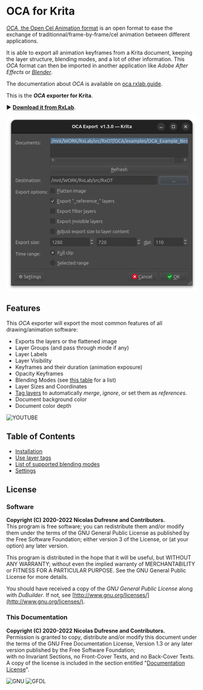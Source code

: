 # OCA for Krita

[*OCA*, the Open Cel Animation format](http://rxlaboratory.org/tools/oca/) is an open format to ease the exchange of traditionnal/frame-by-frame/cel animation between different applications.

It is able to export all animation keyframes from a Krita document, keeping the layer structure, blending modes, and a lot of other information. This *OCA* format can then be imported in another application like *Adobe After Effects* or [*Blender*](http://blender.org).

The documentation about *OCA* is available on [oca.rxlab.guide](http://oca.rxlab.guide).

This is the ***OCA* exporter for Krita**.

► **[Download it from RxLab](http://rxlaboratory.org/tools/oca-for-krita/)**.

![](img/oca-krita.png)

## Features

This *OCA* exporter will export the most common features of all drawing/animation software:

- Exports the layers or the flattened image
- Layer Groups (and pass through mode if any)
- Layer Labels
- Layer Visibility
- Keyframes and their duration (animation exposure)
- Opacity Keyframes
- Blending Modes (see [this table](blending-modes.md) for a list)
- Layer Sizes and Coordinates
- [Tag layers](layer-tags.md) to automatically *merge*, *ignore*, or set them as *references*.
- Document background color
- Document color depth

![YOUTUBE](cjAMmYF8OtE)

## Table of Contents

- [Installation](install.md)
- [Use layer tags](layer-tags.md)
- [List of supported blending modes](blending-modes.md)
- [Settings](settings.md)

## License

### Software

**Copyright (C)  2020-2022 Nicolas Dufresne and Contributors.**  
This program is free software; you can redistribute them and/or modify them under the terms of the GNU General Public License as published by the Free Software Foundation; either version 3 of the License, or (at your option) any later version.

This program is distributed in the hope that it will be useful, but WITHOUT ANY WARRANTY; without even the implied warranty of MERCHANTABILITY or FITNESS FOR A PARTICULAR PURPOSE. See the GNU General Public License for more details.

You should have received a copy of the *GNU General Public License* along with *DuBuilder*. If not, see [http://www.gnu.org/licenses/](http://www.gnu.org/licenses/).

### This Documentation

**Copyright (C)  2020-2022 Nicolas Dufresne and Contributors.**  
Permission is granted to copy, distribute and/or modify this document under the terms of the GNU Free Documentation License, Version 1.3 or any later version published by the Free Software Foundation;  
with no Invariant Sections, no Front-Cover Texts, and no Back-Cover Texts.
A copy of the license is included in the section entitled "[Documentation License](licenses/gfdl.md)".

![GNU](img/gnu.png) ![GFDL](img/gfdl-logo.png)
